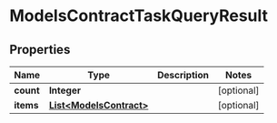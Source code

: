 

# ModelsContractTaskQueryResult


## Properties

| Name | Type | Description | Notes |
|------------ | ------------- | ------------- | -------------|
|**count** | **Integer** |  |  [optional] |
|**items** | [**List&lt;ModelsContract&gt;**](ModelsContract.md) |  |  [optional] |



